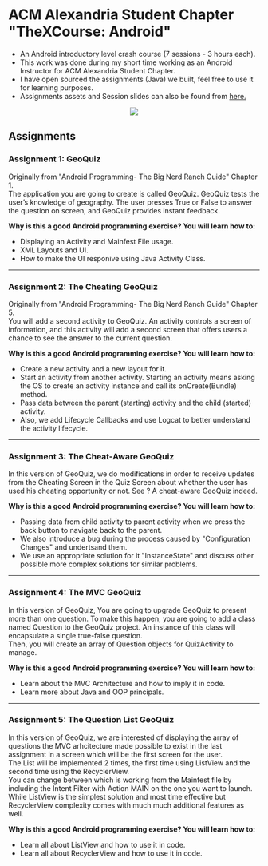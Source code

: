 # ACM Alexandria Student Chapter "TheXCourse: Android"
* An Android introductory level crash course (7 sessions - 3 hours each).
* This work was done during my short time working as an Android Instructor for ACM Alexandria Student Chapter. 
* I have open sourced the assignments (Java) we built, feel free to use it for learning purposes. 
* Assignments assets and Session slides can also be found from [here.](https://drive.google.com/open?id=0Bx-ZcSSpiEC0flBlWnJoTldrbFpOY1JDVXVuVVBaSVYzSnNSMk1NMFZJRF9RcHE0bzZtZ0k)

<p align=center> <img src ='https://www.diygenius.com/wp-content/uploads/2015/06/android-apps-for-learning.jpg'/></p>

## Assignments
### Assignment 1: GeoQuiz
Originally from "Android Programming- The Big Nerd Ranch Guide" Chapter 1.  
The application you are going to create is called GeoQuiz. GeoQuiz tests the user’s knowledge of
geography. The user presses True or False to answer the question on screen, and GeoQuiz provides
instant feedback.

**Why is this a good Android programming exercise? You will learn how to:**

* Displaying an Activity and Mainfest File usage.
* XML Layouts and UI. 
* How to make the UI responive using Java Activity Class.
---
### Assignment 2: The Cheating GeoQuiz
Originally from "Android Programming- The Big Nerd Ranch Guide" Chapter 5.   
You will add a second activity to GeoQuiz. An activity controls a screen of information,
and this activity will add a second screen that offers users a chance to see the answer to the current
question.

**Why is this a good Android programming exercise? You will learn how to:**

* Create a new activity and a new layout for it.
* Start an activity from another activity. Starting an activity means asking the OS to create an
activity instance and call its onCreate(Bundle) method.
* Pass data between the parent (starting) activity and the child (started) activity.
* Also, we add Lifecycle Callbacks and use Logcat to better understand the activity lifecycle.
---
### Assignment 3: The Cheat-Aware GeoQuiz
In this version of GeoQuiz, we do modifications in order to receive updates from the Cheating Screen in the Quiz Screen about whether the user has used his cheating opportunity or not. See ? A cheat-aware GeoQuiz indeed.

**Why is this a good Android programming exercise? You will learn how to:**

* Passing data from child activity to parent activity when we press the back button to navigate back to the parent. 
* We also introduce a bug during the process caused by "Configuration Changes" and undertsand them.
* We use an appropriate solution for it "InstanceState" and discuss other possible more complex solutions for similar problems.
---
### Assignment 4: The MVC GeoQuiz
In this version of GeoQuiz, You are going to upgrade GeoQuiz to present more than one question.
To make this happen, you are going to add a class named Question to the GeoQuiz project. An instance of this class will encapsulate a single true-false question.  
Then, you will create an array of Question objects for QuizActivity to manage.

**Why is this a good Android programming exercise? You will learn how to:**

* Learn about the MVC Architecture and how to imply it in code. 
* Learn more about Java and OOP principals.
---
### Assignment 5: The Question List GeoQuiz
In this version of GeoQuiz, we are interested of displaying the array of questions the MVC arhcitecture made possible to exist in the last assignment in a screen which will be the first screen for the user.  
The List will be implemented 2 times, the first time using ListView and the second time using the RecyclerView.    
You can change between which is working from the Mainfest file by including the Intent Filter with Action MAIN on the one you want to launch. While ListView is the simplest solution and most time effective but RecyclerView complexity comes with much much additional features as well. 

**Why is this a good Android programming exercise? You will learn how to:**
* Learn all about ListView and how to use it in code.
* Learn all about RecyclerView and how to use it in code.
